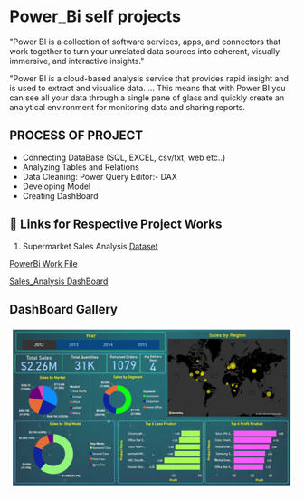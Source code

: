 
# Power_Bi self projects
"Power BI is a collection of software services, apps, and connectors that work together to turn your unrelated data sources into coherent, visually immersive, and interactive insights."

"Power BI is a cloud-based analysis service that provides rapid insight and is used to extract and visualise data. ... This means that with Power BI you can see all your data through a single pane of glass and quickly create an analytical environment for monitoring data and sharing reports.

## PROCESS OF PROJECT

-  Connecting DataBase (SQL, EXCEL, csv/txt, web etc..)
- Analyzing Tables and Relations
- Data Cleaning: Power Query Editor:- DAX
- Developing Model
- Creating DashBoard
## 🔗 Links for Respective Project Works

1. Supermarket Sales Analysis 
[Dataset](https://github.com/AditiThakurSingh/Sales_Analysis_Dashboard/blob/main/global_superstore_2016.xlsx)

[PowerBi Work File](https://github.com/COOLMudi/Mudit_Power_Bi_projects/blob/main/Global%20Supermarket%20Sales/Sales.pbix)

[Sales_Analysis DashBoard](https://github.com/AditiThakurSingh/Sales_Analysis_Dashboard/blob/main/sales_dashboard.PNG)

## DashBoard Gallery

![(1) Sales_Analysis DashBoard](https://github.com/AditiThakurSingh/Sales_Analysis_Dashboard/blob/main/sales_dashboard.PNG)
